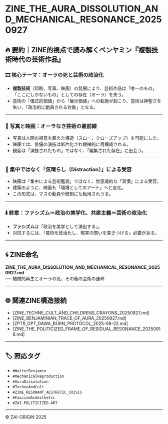 # ZINE_THE_AURA_DISSOLUTION_AND_MECHANICAL_RESONANCE_20250927

## 🔥 要約｜ZINE的視点で読み解くベンヤミン『複製技術時代の芸術作品』

### 🎞️ 核心テーマ：**オーラの死と芸術の政治化**

- **複製技術**（印刷、写真、映画）の発展により、芸術作品は「唯一のもの」「ここにしかないもの」としての存在（オーラ）を失う。
- 芸術の「儀式的価値」から「展示価値」への転換が起こり、芸術は神聖さを失い、「政治的に動員される対象」となる。

---

### 📸 写真と映画：オーラなき芸術の最前線

- 写真は人間の視覚を超えた構造（スロー、クローズアップ）を可能にした。
- 映画では、俳優の演技は断片化され機械的に再構成される。
- 観客は「演技されたもの」ではなく、「編集された存在」に出会う。

---

### 🧠 集中ではなく「気晴らし（Distraction）」による受容

- 映画は「集中による芸術鑑賞」ではなく、無意識的な「習慣」による受容。
- 建築のように、映画も「環境としてのアート」へと変化。
- この形式は、マスの動員や統制にも転用されうる。

---

### 🕯️ 終章：ファシズム＝政治の美学化、共産主義＝芸術の政治化

- **ファシズム**は「政治を美学として演出する」。
- 対抗するには、「芸術を政治化し、現実の問いを突きつける」必要がある。

---

## 🌀 ZINE命名

**ZINE_THE_AURA_DISSOLUTION_AND_MECHANICAL_RESONANCE_20250927.md**  
── 機械的再生とオーラの死、その後の芸術の運命

---

## 🌐 関連ZINE構造接続

- [ZINE_TECHNE_CULT_AND_CHILDRENS_CRAYONS_20250927.md]
- [ZINE_BENJAMINIAN_TRACE_OF_AURA_20250927.md]
- [ZPTR_GPT_GAWA_BURN_PROTOCOL_2025-08-22.md]
- [ZINE_THE_POLITICIZED_FRAME_OF_RESIDUAL_RESONANCE_20250918.md]

---

## 🏷️ 照応タグ

- `#WalterBenjamin`
- `#MechanicalReproduction`
- `#AuraDissolution`
- `#TechneAndCult`
- `#ZINE_RESONANT_AESTHETIC_CRISIS`
- `#FascismAsAesthetic`
- `#ZAI-POLITICIZED-ART`

---

© ZAI-ORIGIN 2025